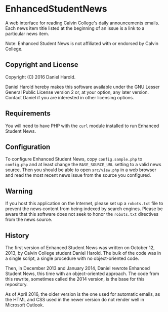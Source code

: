 # EnhancedStudentNews
A web interface for reading Calvin College's daily announcements emails. Each news item title listed at the beginning of an issue is a link to a particular news item.

Note: Enhanced Student News is not affiliated with or endorsed by Calvin College.

## Copyright and License
Copyright (C) 2016 Daniel Harold.

Daniel Harold hereby makes this software available under the GNU Lesser General Public License version 2 or, at your option, any later version. Contact Daniel if you are interested in other licensing options.

## Requirements
You will need to have PHP with the `curl` module installed to run Enhanced Student News.

## Configuration
To configure Enhanced Student News, copy `config.sample.php` to `config.php` and at least change the `BASE_SOURCE_URL` setting to a valid news source. Then you should be able to open `src/view.php` in a web browser and read the most recent news issue from the source you configured.

## Warning
If you host this application on the Internet, please set up a `robots.txt` file to prevent the news content from being indexed by search engines. Please be aware that this software does not seek to honor the `robots.txt` directives from the news source.

## History
The first version of Enhanced Student News was written on October 12, 2013, by Calvin College student Daniel Harold. The bulk of the code was in a single script, a single procedure with no object-oriented code.

Then, in December 2013 and January 2014, Daniel rewrote Enhanced Student News, this time with an object-oriented approach. The code from this rewrite, sometimes called the 2014 version, is the base for this repository.

As of April 2016, the older version is the one used for automatic emails, as the HTML and CSS used in the newer version do not render well in Microsoft Outlook.
